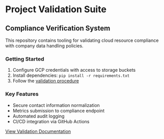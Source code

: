 # Project Validation Suite

## Compliance Verification System
This repository contains tooling for validating cloud resource compliance with company data handling policies.

### Getting Started
1. Configure GCP credentials with access to storage buckets
2. Install dependencies: `pip install -r requirements.txt`
3. Follow the [validation procedure](docs/ASSET_VALIDATION.md)

### Key Features
- Secure contact information normalization
- Metrics submission to compliance endpoint
- Automated audit logging
- CI/CD integration via GitHub Actions

[View Validation Documentation](docs/ASSET_VALIDATION.md)
